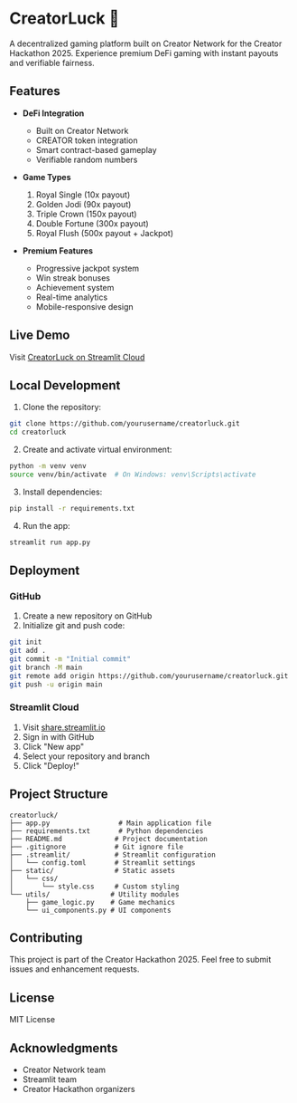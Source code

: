 # CreatorLuck 🎲

A decentralized gaming platform built on Creator Network for the Creator Hackathon 2025. Experience premium DeFi gaming with instant payouts and verifiable fairness.

## Features

- **DeFi Integration**
  - Built on Creator Network
  - CREATOR token integration
  - Smart contract-based gameplay
  - Verifiable random numbers

- **Game Types**
  1. Royal Single (10x payout)
  2. Golden Jodi (90x payout)
  3. Triple Crown (150x payout)
  4. Double Fortune (300x payout)
  5. Royal Flush (500x payout + Jackpot)

- **Premium Features**
  - Progressive jackpot system
  - Win streak bonuses
  - Achievement system
  - Real-time analytics
  - Mobile-responsive design

## Live Demo
Visit [CreatorLuck on Streamlit Cloud](https://creatorluck.streamlit.app)

## Local Development

1. Clone the repository:
```bash
git clone https://github.com/yourusername/creatorluck.git
cd creatorluck
```

2. Create and activate virtual environment:
```bash
python -m venv venv
source venv/bin/activate  # On Windows: venv\Scripts\activate
```

3. Install dependencies:
```bash
pip install -r requirements.txt
```

4. Run the app:
```bash
streamlit run app.py
```

## Deployment

### GitHub
1. Create a new repository on GitHub
2. Initialize git and push code:
```bash
git init
git add .
git commit -m "Initial commit"
git branch -M main
git remote add origin https://github.com/yourusername/creatorluck.git
git push -u origin main
```

### Streamlit Cloud
1. Visit [share.streamlit.io](https://share.streamlit.io)
2. Sign in with GitHub
3. Click "New app"
4. Select your repository and branch
5. Click "Deploy!"

## Project Structure
```
creatorluck/
├── app.py                 # Main application file
├── requirements.txt       # Python dependencies
├── README.md             # Project documentation
├── .gitignore            # Git ignore file
├── .streamlit/           # Streamlit configuration
│   └── config.toml       # Streamlit settings
├── static/               # Static assets
│   └── css/             
│       └── style.css     # Custom styling
└── utils/               # Utility modules
    ├── game_logic.py    # Game mechanics
    └── ui_components.py # UI components
```

## Contributing
This project is part of the Creator Hackathon 2025. Feel free to submit issues and enhancement requests.

## License
MIT License

## Acknowledgments
- Creator Network team
- Streamlit team
- Creator Hackathon organizers 